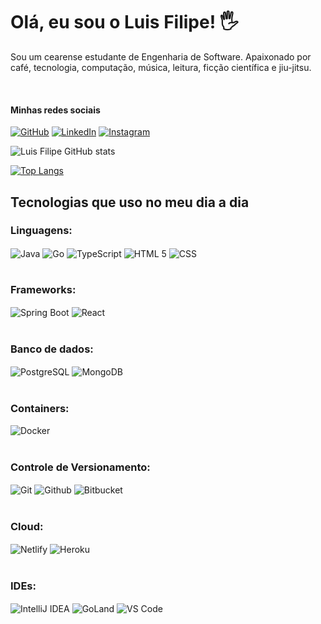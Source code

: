 # Olá, eu sou o Luis Filipe! 🖐️

<p>Sou um cearense estudante de Engenharia de Software. Apaixonado por café, tecnologia, computação, música, leitura, ficção científica e jiu-jitsu. </p>

<br>

#### Minhas redes sociais

[![GitHub](https://img.shields.io/badge/GitHub-100000?style=for-the-badge&logo=github&logoColor=white)](https://github.com/LuisFilipeLobo)
[![LinkedIn](https://img.shields.io/badge/LinkedIn-0077B5?style=for-the-badge&logo=linkedin&logoColor=white)](https://www.linkedin.com/in/luisfilipelobo/)
[![Instagram](https://img.shields.io/badge/Instagram-E4405F?style=for-the-badge&logo=instagram&logoColor=white)](https://www.instagram.com/luisfilipelobo/)

![Luis Filipe GitHub stats](https://github-readme-stats.vercel.app/api?username=luisfilipelobo&show_icons=true&theme=dracula&locale=pt-br)

[![Top Langs](https://github-readme-stats.vercel.app/api/top-langs/?username=luisfilipelobo&layout=compact&locale=pt-br&theme=dracula)](https://github.com/luisfilipelobo/github-readme-stats)

## Tecnologias que uso no meu dia a dia

### Linguagens:

<div style="display: inline_block">
    <img align="center" alt="Java" src="https://img.shields.io/badge/Java-ED8B00?style=for-the-badge&logo=java&logoColor=white"></img>
    <img align="center" alt="Go" src="https://img.shields.io/badge/Go-00ADD8?style=for-the-badge&logo=go&logoColor=white"></img>
    <img align="center" alt="TypeScript" src="https://img.shields.io/badge/typescript-%23007ACC.svg?style=for-the-badge&logo=typescript&logoColor=white"></img>
    <img align="center" alt="HTML 5" src="https://img.shields.io/badge/HTML5-E34F26?style=for-the-badge&logo=html5&logoColor=white"></img>
    <img align="center" alt="CSS" src="https://img.shields.io/badge/CSS-239120?&style=for-the-badge&logo=css3&logoColor=white"></img>
</div>
<br>

### Frameworks:

<div style="display: inline_block">
    <img align="center" alt="Spring Boot" src="https://img.shields.io/badge/Spring-6DB33F?style=for-the-badge&logo=spring&logoColor=white"></img>
    <img align="center" alt="React" src="https://img.shields.io/badge/react-%2320232a.svg?style=for-the-badge&logo=react&logoColor=%2361DAFB"></img>
</div>
<br>

### Banco de dados:

<div style="display: inline_block">
    <img align="center" alt="PostgreSQL" src="https://img.shields.io/badge/postgres-%23316192.svg?style=for-the-badge&logo=postgresql&logoColor=white"></img>
    <img align="center" alt="MongoDB" src="https://img.shields.io/badge/MongoDB-%234ea94b.svg?style=for-the-badge&logo=mongodb&logoColor=white"></img>
</div>
<br>

### Containers:

<div style="display: inline_block">
    <img align="center" alt="Docker" src="https://img.shields.io/badge/docker-%230db7ed.svg?style=for-the-badge&logo=docker&logoColor=white"></img>
    
</div>
<br>

### Controle de Versionamento:

<div style="display: inline_block">
    <img align="center" alt="Git" src="https://img.shields.io/badge/GIT-E44C30?style=for-the-badge&logo=git&logoColor=white"></img>
    <img align="center" alt="Github" src="https://img.shields.io/badge/github-%23121011.svg?style=for-the-badge&logo=github&logoColor=white"></img>
    <img align="center" alt="Bitbucket" src="https://img.shields.io/badge/bitbucket-%230047B3.svg?style=for-the-badge&logo=bitbucket&logoColor=white"></img>
</div>

<br>

### Cloud:

<div style="display: inline_block">
    <img align="center" alt="Netlify" src="https://img.shields.io/badge/Netlify-00C7B7?style=for-the-badge&logo=netlify&logoColor=white"></img>
    <img align="center" alt="Heroku" src="https://img.shields.io/badge/Heroku-430098?style=for-the-badge&logo=heroku&logoColor=white"></img>
</div>
<br>

### IDEs:

<div style="display: inline_block">
    <img align="center" alt="IntelliJ IDEA" src="https://img.shields.io/badge/IntelliJIDEA-000000.svg?style=for-the-badge&logo=intellij-idea&logoColor=white"></img>
    <img align="center" alt="GoLand" src="https://img.shields.io/badge/GoLand-0f0f0f?&style=for-the-badge&logo=goland&logoColor=white"></img>
    <img align="center" alt="VS Code" src="https://img.shields.io/badge/Visual%20Studio%20Code-0078d7.svg?style=for-the-badge&logo=visual-studio-code&logoColor=white"></img>
</div>
